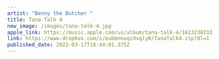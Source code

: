 ```yaml
---
artist: "Benny the Butcher "
title: Tana Talk 4
new_image: /images/tana-talk-4.jpg
apple_link: https://music.apple.com/us/album/tana-talk-4/1613230233
link: https://www.dropbox.com/s/eubmnnuqzdvqly0/TanaTalk4.zip?dl=1
published_date: 2022-03-17T18:44:01.375Z
---
```

